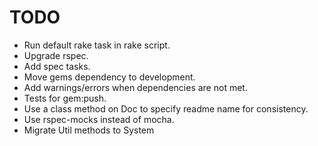 TODO
====

* Run default rake task in rake script.
* Upgrade rspec.
* Add spec tasks.
* Move gems dependency to development.
* Add warnings/errors when dependencies are not met.
* Tests for gem:push.
* Use a class method on Doc to specify readme name for consistency.
* Use rspec-mocks instead of mocha.
* Migrate Util methods to System
